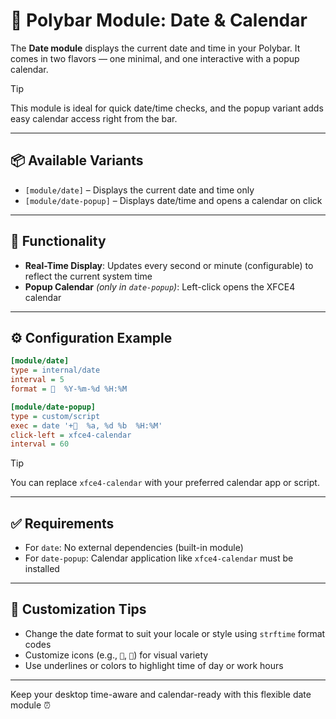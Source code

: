 # 📅 Polybar Module: Date & Calendar

The **Date module** displays the current date and time in your Polybar. It comes in two flavors — one minimal, and one interactive with a popup calendar.

> [!TIP]
> This module is ideal for quick date/time checks, and the popup variant adds easy calendar access right from the bar.

---

## 📦 Available Variants

- `[module/date]` – Displays the current date and time only
- `[module/date-popup]` – Displays date/time and opens a calendar on click

---

## 🧩 Functionality

- **Real-Time Display**: Updates every second or minute (configurable) to reflect the current system time
- **Popup Calendar** *(only in `date-popup`)*: Left-click opens the XFCE4 calendar

---

## ⚙️ Configuration Example

```ini
[module/date]
type = internal/date
interval = 5
format =   %Y-%m-%d %H:%M
```

```ini
[module/date-popup]
type = custom/script
exec = date '+  %a, %d %b  %H:%M'
click-left = xfce4-calendar
interval = 60
```

> [!TIP]
> You can replace `xfce4-calendar` with your preferred calendar app or script.

---

## ✅ Requirements

- For `date`: No external dependencies (built-in module)
- For `date-popup`: Calendar application like `xfce4-calendar` must be installed

---

## 🔧 Customization Tips

- Change the date format to suit your locale or style using `strftime` format codes
- Customize icons (e.g., ``, ``) for visual variety
- Use underlines or colors to highlight time of day or work hours

---

Keep your desktop time-aware and calendar-ready with this flexible date module ⏰

